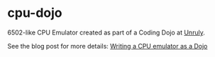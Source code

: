 # cpu-dojo

6502-like CPU Emulator created as part of a Coding Dojo at [Unruly](http://tech.unruly.co).

See the blog post for more details: [Writing a CPU emulator as a Dojo](http://www.8bitpickles.com/writing-a-cpu-emulator-as-a-dojo/)

